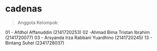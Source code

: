 # cadenas

> Anggota Kelompok:

01 - Afdhol Affanuddin (2141720253)
02 -Ahmad Bima Tristan Ibrahim (2141720077)
03 - Arsyanda Irza Rabbani Yuardhino (2141720245)
13 - Bintang Suhel (2341728037)